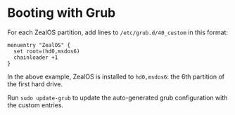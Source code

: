 # Booting with Grub

For each ZealOS partition, add lines to `/etc/grub.d/40_custom` in this format:
```
menuentry "ZealOS" {
  set root=(hd0,msdos6)
  chainloader +1
}
```
In the above example, ZealOS is installed to `hd0,msdos6`: the 6th partition of the first hard drive.

Run `sudo update-grub` to update the auto-generated grub configuration with the custom entries.
